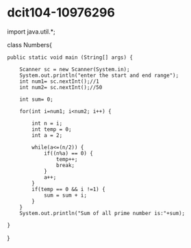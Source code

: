 # dcit104-10976296

import java.util.*;

class Numbers{
	
	public static void main (String[] args) {
		
		Scanner sc = new Scanner(System.in);
		System.out.println("enter the start and end range");
		int num1= sc.nextInt();//1
		int num2= sc.nextInt();//50
		
		int sum= 0;
		
		for(int i=num1; i<num2; i++) {
			
			int n = i;
			int temp = 0;
			int a = 2;
			
			while(a<=(n/2)) {
				if((n%a) == 0) {
					temp++;
					break;
				}
				a++;
			}
			if(temp == 0 && i !=1) {
				sum = sum + i;
			}
		}
		System.out.println("Sum of all prime number is:"+sum);
		
	}
}
